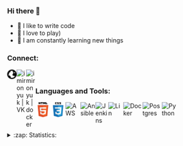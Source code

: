 ### Hi there 👋

- 💪 I like to write code
- 🎉 I love to play)
- 🥅 I am constantly learning new things

### Connect:

[<img align="left" alt="web" width="22px" src="https://raw.githubusercontent.com/iconic/open-iconic/master/svg/globe.svg" />][website]
[<img align="left" alt="imironyuk | VK" width="22px" src="https://cdn.jsdelivr.net/npm/simple-icons@v3/icons/vk.svg" />][vk]
[<img align="left" alt="imironyuk | docker" width="22px" src="https://res.cloudinary.com/crunchbase-production/image/upload/c_lpad,f_auto,q_auto:eco,dpr_1/ywjqppks5ffcnbfjuttq" />][docker]

<br />

### Languages and Tools:

<img align="left" alt="HTML5" width="35px" src="https://raw.githubusercontent.com/github/explore/80688e429a7d4ef2fca1e82350fe8e3517d3494d/topics/html/html.png" />
<img align="left" alt="CSS3" width="35px" src="https://raw.githubusercontent.com/github/explore/80688e429a7d4ef2fca1e82350fe8e3517d3494d/topics/css/css.png" />
<img align="left" alt="AWS" width="35px" src="https://cdn.icon-icons.com/icons2/2407/PNG/512/aws_icon_146237.png"/>
<img align="left" alt="Ansible
" width="35px" src="https://upload.wikimedia.org/wikipedia/commons/thumb/2/24/Ansible_logo.svg/1664px-Ansible_logo.svg.png"/>
<img align="left" alt="Jenkins" width="30px" src="https://upload.wikimedia.org/wikipedia/commons/thumb/e/e9/Jenkins_logo.svg/1200px-Jenkins_logo.svg.png"/>
<img align="left" alt="Lin" width="35px" src="https://1000logos.net/wp-content/uploads/2017/03/LINUX-LOGO.png"/> 
<img align="left" alt="Docker" width="45px" src="https://res.cloudinary.com/crunchbase-production/image/upload/c_lpad,f_auto,q_auto:eco,dpr_1/ywjqppks5ffcnbfjuttq"/>
<img align="left" alt="Postgres" width="45px" src="https://www.unixmen.com/wp-content/uploads/2017/07/postgresql-logo.png"/>
<img align="left" alt="Python" width="35px" src="https://static.wixstatic.com/media/1565bf_14b846797c444ef38993d79227ce0c59~mv2.png/v1/fill/w_230,h_228,al_c,q_85,usm_0.66_1.00_0.01,enc_auto/Python-for-Data-Science_Icon.png" />


<br />
<br />
<br />
<br />



<details>
  <summary>:zap: Statistics:</summary>
   <img align="left" alt="codeSTACKr's GitHub Stats" src="https://github-readme-stats.vercel.app/api/top-langs/?username=imironyuk&langs_count=8&layout=compact" />
    <br />
    <img align="left" alt="codeSTACKr's GitHub Stats" src="https://github-readme-stats.vercel.app/api?username=imironyuk&show_icons=true" />
</details>

[website]: https://hh.ru/resume/861e21a8ff07e9fb460039ed1f5962396c6733/
[vk]: https://vk.com/daniilmironyuk/
[docker]: https://hub.docker.com/r/3222288822/docker-py/
